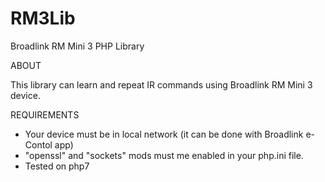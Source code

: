 # RM3Lib
Broadlink RM Mini 3 PHP Library

  ABOUT

This library can learn and repeat IR commands using Broadlink RM Mini 3 device.

  REQUIREMENTS

 - Your device must be in local network (it can be done with Broadlink e-Contol app)
 - "openssl" and "sockets" mods must me enabled in your php.ini file.
 - Tested on php7

